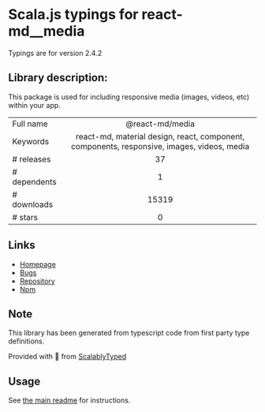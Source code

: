 
# Scala.js typings for react-md__media

Typings are for version 2.4.2

## Library description:
This package is used for including responsive media (images, videos, etc) within your app.

|                    |                 |
| ------------------ | :-------------: |
| Full name          | @react-md/media |
| Keywords           | react-md, material design, react, component, components, responsive, images, videos, media |
| # releases         | 37 |
| # dependents       | 1 |
| # downloads        | 15319 |
| # stars            | 0 |

## Links
- [Homepage](https://react-md.dev/packages/media/demos)
- [Bugs](https://github.com/mlaursen/react-md/issues)
- [Repository](https://github.com/mlaursen/react-md)
- [Npm](https://www.npmjs.com/package/%40react-md%2Fmedia)
    


## Note
This library has been generated from typescript code from first party type definitions.

Provided with :purple_heart: from [ScalablyTyped](https://github.com/oyvindberg/ScalablyTyped)

## Usage
See [the main readme](../../readme.md) for instructions.


